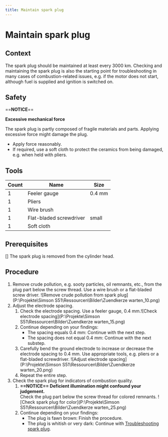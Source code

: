 ```yaml
---
title: Maintain spark plug
---
```


# Maintain spark plug

## Context
The spark plug should be maintained at least every 3000 km. Checking and maintaining the spark plug is also the starting point for troubleshooting in many cases of combustion-related issues, e.g. if the motor does not start, although fuel is supplied and ignition is switched on. 

## Safety
==**NOTICE**==

**Excessive mechanical force**

The spark plug is partly composed of fragile materials and parts. Applying excessive force might damage the plug.
- Apply force reasonably.
- If required, use a soft cloth to protect the ceramics from being damaged, e.g. when held with pliers. 

## Tools

|Count|Name|Size|
|---|---|---|
|1|Feeler gauge|0.4 mm|
|1|Pliers||
|1|Wire brush||
|1|Flat-bladed screwdriver|small|
|1|Soft cloth||

## Prerequisites
[] The spark plug is removed from the cylinder head.

## Procedure
1. Remove crude pollution, e.g. sooty particles, oil remnants, etc., from the plug part below the screw thread. Use a wire brush or a flat-bladed screw driver. ![Remove crude pollution from spark plug](P:\Projekte\Simson S51\Ressourcen\Bilder\Zuendkerze warten_10.png)
1. Adjust the electrode spacing.
	1. Check the electrode spacing. Use a feeler gauge, 0.4 mm.![Check electrode spacing](P:\Projekte\Simson S51\Ressourcen\Bilder\Zuendkerze warten_15.png)
	1. Continue depending on your findings:
		- The spacing equals 0.4 mm: Continue with the next step.
		- The spacing does not equal 0.4 mm: Continue with the next substep.
	1. Carefully bend the ground electrode to increase or decrease the electrode spacing to 0.4 mm. Use appropriate tools, e.g. pliers or a flat-bladed screwdriver. ![Adjust electrode spacing](P:\Projekte\Simson S51\Ressourcen\Bilder\Zuendkerze warten_20.png)
	1. Repeat the entire step.
1. Check the spark plug for indicators of combustion quality.
	1. **==NOTICE== Deficient illumination might confound your judgement.**  
	Check the plug part below the screw thread for colored remnants. ![Check spark plug for color](P:\Projekte\Simson S51\Ressourcen\Bilder\Zuendkerze warten_25.png)
	1. Continue depending on your findings:
		- The plug is fawn brown: Finish the procedure.
		- The plug is whitish or very dark: Continue with [Troubleshooting spark plug]().
